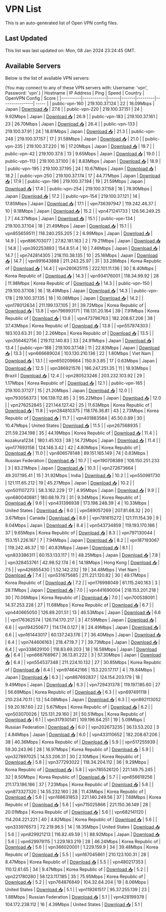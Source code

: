 # VPN List

This is an auto-generated list of Open VPN config files.

## Last Updated

This list was last updated on: Mon, 08 Jan 2024 23:24:45 GMT.

## Available Servers

Below is the list of available VPN servers:

(You may connect to any of these VPN servers with: Username: 'vpn', Password: 'vpn'.)
| Hostname | IP Address | Ping | Speed | Country | OpenVPN Config | Score |
|----------|------------|------|-------|---------|----------------| ----- |
| public-vpn-160 | 219.100.37.124 | 22 | 18.09Mbps | Japan | [Download 📥](./configs/server_0_JP.ovpn) | 27.6 |
| public-vpn-220 | 219.100.37.151 | 24 | 9.92Mbps | Japan | [Download 📥](./configs/server_1_JP.ovpn) | 26.9 |
| public-vpn-183 | 219.100.37.161 | 23 | 26.70Mbps | Japan | [Download 📥](./configs/server_2_JP.ovpn) | 26.4 |
| public-vpn-133 | 219.100.37.91 | 24 | 18.81Mbps | Japan | [Download 📥](./configs/server_3_JP.ovpn) | 21.3 |
| public-vpn-248 | 219.100.37.157 | 17 | 31.58Mbps | Japan | [Download 📥](./configs/server_4_JP.ovpn) | 21.0 |
| public-vpn-235 | 219.100.37.220 | 16 | 17.20Mbps | Japan | [Download 📥](./configs/server_5_JP.ovpn) | 19.7 |
| public-vpn-42 | 219.100.37.6 | 13 | 9.65Mbps | Japan | [Download 📥](./configs/server_6_JP.ovpn) | 19.0 |
| public-vpn-113 | 219.100.37.100 | 8 | 8.83Mbps | Japan | [Download 📥](./configs/server_7_JP.ovpn) | 18.9 |
| public-vpn-195 | 219.100.37.195 | 24 | 10.67Mbps | Japan | [Download 📥](./configs/server_8_JP.ovpn) | 18.2 |
| public-vpn-250 | 219.100.37.174 | 17 | 44.77Mbps | Japan | [Download 📥](./configs/server_9_JP.ovpn) | 17.9 |
| public-vpn-196 | 219.100.37.194 | 19 | 21.59Mbps | Japan | [Download 📥](./configs/server_10_JP.ovpn) | 17.4 |
| public-vpn-254 | 219.100.37.158 | 18 | 78.90Mbps | Japan | [Download 📥](./configs/server_11_JP.ovpn) | 17.2 |
| public-vpn-154 | 219.100.37.121 | 14 | 17.85Mbps | Japan | [Download 📥](./configs/server_12_JP.ovpn) | 17.1 |
| vpn736397947 | 119.242.46.37 | 10 | 9.18Mbps | Japan | [Download 📥](./configs/server_13_JP.ovpn) | 15.2 |
| vpn471241733 | 126.56.249.25 | 7 | 44.37Mbps | Japan | [Download 📥](./configs/server_14_JP.ovpn) | 15.1 |
| public-vpn-134 | 219.100.37.104 | 18 | 21.49Mbps | Japan | [Download 📥](./configs/server_15_JP.ovpn) | 15.1 |
| vpn855659511 | 118.240.255.205 | 2 | 6.99Mbps | Japan | [Download 📥](./configs/server_16_JP.ovpn) | 14.9 |
| vpn886703077 | 27.82.181.163 | 2 | 79.21Mbps | Japan | [Download 📥](./configs/server_17_JP.ovpn) | 14.8 |
| vpn392253893 | 154.8.51.4 | 10 | 7.46Mbps | Japan | [Download 📥](./configs/server_18_JP.ovpn) | 14.7 |
| vpn742814305 | 218.110.38.135 | 10 | 25.16Mbps | Japan | [Download 📥](./configs/server_19_JP.ovpn) | 14.7 |
| vpn991643888 | 211.243.25.97 | 31 | 33.28Mbps | Korea Republic of | [Download 📥](./configs/server_20_KR.ovpn) | 14.4 |
| vpn260625115 | 222.101.11.136 | 30 | 8.40Mbps | Korea Republic of | [Download 📥](./configs/server_21_KR.ovpn) | 14.3 |
| vpn934176001 | 118.34.99.92 | 28 | 11.98Mbps | Korea Republic of | [Download 📥](./configs/server_22_KR.ovpn) | 14.3 |
| public-vpn-150 | 219.100.37.108 | 16 | 18.49Mbps | Japan | [Download 📥](./configs/server_23_JP.ovpn) | 14.3 |
| public-vpn-178 | 219.100.37.135 | 18 | 10.08Mbps | Japan | [Download 📥](./configs/server_24_JP.ovpn) | 14.2 |
| vpn178012634 | 211.199.137.105 | 31 | 39.72Mbps | Korea Republic of | [Download 📥](./configs/server_25_KR.ovpn) | 13.8 |
| vpn796993171 | 118.131.20.164 | 39 | 7.91Mbps | Korea Republic of | [Download 📥](./configs/server_26_KR.ovpn) | 13.8 |
| vpn473796763 | 182.208.67.206 | 38 | 37.43Mbps | Korea Republic of | [Download 📥](./configs/server_27_KR.ovpn) | 13.8 |
| vpn557874303 | 183.103.63.31 | 30 | 2.26Mbps | Korea Republic of | [Download 📥](./configs/server_28_KR.ovpn) | 13.5 |
| vpn356462756 | 219.112.140.83 | 33 | 24.91Mbps | Japan | [Download 📥](./configs/server_29_JP.ovpn) | 13.4 |
| public-vpn-188 | 219.100.37.148 | 11 | 22.83Mbps | Japan | [Download 📥](./configs/server_30_JP.ovpn) | 13.3 |
| vpn666689024 | 103.130.210.136 | 22 | 1.80Mbps | Viet Nam | [Download 📥](./configs/server_31_VN.ovpn) | 13.1 |
| vpn650209664 | 150.9.3.85 | 17 | 0.63Mbps | Japan | [Download 📥](./configs/server_32_JP.ovpn) | 12.5 |
| vpn386921576 | 186.247.251.35 | 11 | 18.93Mbps | Brazil | [Download 📥](./configs/server_33_BR.ovpn) | 12.4 |
| vpn280523246 | 203.232.103.92 | 29 | 1.17Mbps | Korea Republic of | [Download 📥](./configs/server_34_KR.ovpn) | 12.1 |
| public-vpn-165 | 219.100.37.127 | 15 | 21.20Mbps | Japan | [Download 📥](./configs/server_35_JP.ovpn) | 12.0 |
| vpn793056373 | 106.139.112.85 | 3 | 95.22Mbps | Japan | [Download 📥](./configs/server_36_JP.ovpn) | 12.0 |
| vpn276252845 | 221.144.127.42 | 25 | 11.63Mbps | Korea Republic of | [Download 📥](./configs/server_37_KR.ovpn) | 11.8 |
| vpn284810375 | 118.176.36.81 | 43 | 2.73Mbps | Korea Republic of | [Download 📥](./configs/server_38_KR.ovpn) | 11.7 |
| vpn401883584 | 45.50.0.89 | 30 | 10.47Mbps | United States | [Download 📥](./configs/server_39_US.ovpn) | 11.5 |
| vpn267568935 | 211.59.234.198 | 35 | 44.19Mbps | Korea Republic of | [Download 📥](./configs/server_40_KR.ovpn) | 11.4 |
| kozakura1234 | 180.1.45.103 | 38 | 14.72Mbps | Japan | [Download 📥](./configs/server_41_JP.ovpn) | 11.4 |
| vpn177693158 | 124.146.3.42 | 42 | 4.80Mbps | Korea Republic of | [Download 📥](./configs/server_42_KR.ovpn) | 11.0 |
| vpn806578148 | 89.151.165.149 | 74 | 0.83Mbps | Russian Federation | [Download 📥](./configs/server_43_RU.ovpn) | 10.7 |
| vpn190708389 | 106.150.251.233 | 3 | 83.21Mbps | Japan | [Download 📥](./configs/server_44_JP.ovpn) | 10.3 |
| vpn272673664 | 49.207.195.41 | 15 | 31.92Mbps | India | [Download 📥](./configs/server_45_IN.ovpn) | 10.2 |
| vpn550981730 | 121.111.65.212 | 19 | 45.27Mbps | Japan | [Download 📥](./configs/server_46_JP.ovpn) | 10.2 |
| vpn501107273 | 58.3.162.229 | 17 | 4.95Mbps | Japan | [Download 📥](./configs/server_47_JP.ovpn) | 9.9 |
| vpn680040681 | 180.68.19.73 | 31 | 9.34Mbps | Korea Republic of | [Download 📥](./configs/server_48_KR.ovpn) | 9.6 |
| vpn431396938 | 173.198.248.39 | 4 | 10.33Mbps | United States | [Download 📥](./configs/server_49_US.ovpn) | 9.0 |
| vpn589057269 | 207.81.68.32 | 20 | 3.67Mbps | Canada | [Download 📥](./configs/server_50_CA.ovpn) | 8.9 |
| vpn781615272 | 121.111.154.39 | 9 | 8.04Mbps | Japan | [Download 📥](./configs/server_51_JP.ovpn) | 8.4 |
| vpn543734859 | 119.193.170.186 | 37 | 9.65Mbps | Korea Republic of | [Download 📥](./configs/server_52_KR.ovpn) | 8.3 |
| vpn797130044 | 153.151.226.167 | 7 | 7.94Mbps | Japan | [Download 📥](./configs/server_53_JP.ovpn) | 8.2 |
| vpn187193067 | 119.242.46.37 | 10 | 40.83Mbps | Japan | [Download 📥](./configs/server_54_JP.ovpn) | 8.1 |
| vpn833386311 | 60.153.133.117 | 11 | 48.25Mbps | Japan | [Download 📥](./configs/server_55_JP.ovpn) | 7.8 |
| vpn328453761 | 42.98.52.174 | 6 | 14.18Mbps | Hong Kong | [Download 📥](./configs/server_56_HK.ovpn) | 7.5 |
| vpn426855430 | 1.52.142.232 | 19 | 34.48Mbps | Viet Nam | [Download 📥](./configs/server_57_VN.ovpn) | 7.4 |
| vpn531675685 | 211.221.120.82 | 30 | 49.17Mbps | Korea Republic of | [Download 📥](./configs/server_58_KR.ovpn) | 7.2 |
| vpn176998049 | 61.115.240.163 | 3 | 28.11Mbps | Japan | [Download 📥](./configs/server_59_JP.ovpn) | 7.0 |
| vpn441690004 | 218.153.201.218 | 30 | 70.06Mbps | Korea Republic of | [Download 📥](./configs/server_60_KR.ovpn) | 7.0 |
| vpn700538091 | 14.37.253.228 | 27 | 11.68Mbps | Korea Republic of | [Download 📥](./configs/server_61_KR.ovpn) | 6.7 |
| vpn440665050 | 126.89.201.51 | 13 | 46.53Mbps | Japan | [Download 📥](./configs/server_62_JP.ovpn) | 6.6 |
| vpn176362574 | 126.114.170.217 | 3 | 47.59Mbps | Japan | [Download 📥](./configs/server_63_JP.ovpn) | 6.6 |
| vpn194250677 | 114.174.0.127 | 8 | 24.49Mbps | Japan | [Download 📥](./configs/server_64_JP.ovpn) | 6.6 |
| vpn161443017 | 60.137.243.176 | 7 | 36.40Mbps | Japan | [Download 📥](./configs/server_65_JP.ovpn) | 6.4 |
| vpn744606163 | 218.47.19.7 | 7 | 39.73Mbps | Japan | [Download 📥](./configs/server_66_JP.ovpn) | 6.4 |
| vpn338629100 | 118.83.69.203 | 18 | 16.58Mbps | Japan | [Download 📥](./configs/server_67_JP.ovpn) | 6.4 |
| vpn668768967 | 36.13.81.222 | 3 | 57.30Mbps | Japan | [Download 📥](./configs/server_68_JP.ovpn) | 6.4 |
| vpn554537348 | 211.224.10.132 | 27 | 30.85Mbps | Korea Republic of | [Download 📥](./configs/server_69_KR.ovpn) | 6.4 |
| vpn974642166 | 153.220.17.117 | 4 | 78.84Mbps | Japan | [Download 📥](./configs/server_70_JP.ovpn) | 6.3 |
| vpn887692837 | 124.154.203.179 | 18 | 9.49Mbps | Japan | [Download 📥](./configs/server_71_JP.ovpn) | 6.3 |
| vpn729431378 | 119.197.185.60 | 27 | 56.69Mbps | Korea Republic of | [Download 📥](./configs/server_72_KR.ovpn) | 6.3 |
| vpn697491118 | 210.234.70.11 | 13 | 54.08Mbps | Japan | [Download 📥](./configs/server_73_JP.ovpn) | 6.3 |
| vpn892113052 | 59.20.187.60 | 22 | 5.67Mbps | Korea Republic of | [Download 📥](./configs/server_74_KR.ovpn) | 6.2 |
| vpn503070026 | 125.131.29.160 | 31 | 50.51Mbps | Korea Republic of | [Download 📥](./configs/server_75_KR.ovpn) | 6.1 |
| vpn317930141 | 109.196.64.251 | 19 | 5.09Mbps | Russian Federation | [Download 📥](./configs/server_76_RU.ovpn) | 6.0 |
| vpn202673235 | 36.13.53.202 | 3 | 4.84Mbps | Japan | [Download 📥](./configs/server_77_JP.ovpn) | 6.0 |
| vpn433110652 | 182.208.67.206 | 38 | 40.36Mbps | Korea Republic of | [Download 📥](./configs/server_78_KR.ovpn) | 5.9 |
| vpn517255939 | 59.30.243.96 | 28 | 16.97Mbps | Korea Republic of | [Download 📥](./configs/server_79_KR.ovpn) | 5.9 |
| vpn327897025 | 14.53.206.31 | 30 | 2.10Mbps | Korea Republic of | [Download 📥](./configs/server_80_KR.ovpn) | 5.8 |
| vpn377293022 | 118.34.204.112 | 36 | 9.29Mbps | Korea Republic of | [Download 📥](./configs/server_81_KR.ovpn) | 5.8 |
| vpn785526120 | 221.149.75.245 | 32 | 9.50Mbps | Korea Republic of | [Download 📥](./configs/server_82_KR.ovpn) | 5.7 |
| vpn656619256 | 211.173.186.186 | 37 | 7.23Mbps | Korea Republic of | [Download 📥](./configs/server_83_KR.ovpn) | 5.6 |
| vpn873327320 | 14.55.232.160 | 28 | 11.43Mbps | Korea Republic of | [Download 📥](./configs/server_84_KR.ovpn) | 5.6 |
| vpn168631853 | 221.140.249.56 | 37 | 7.68Mbps | Korea Republic of | [Download 📥](./configs/server_85_KR.ovpn) | 5.6 |
| vpn715025866 | 221.150.36.149 | 28 | 20.01Mbps | Korea Republic of | [Download 📥](./configs/server_86_KR.ovpn) | 5.6 |
| vpn682141120 | 114.204.221.221 | 40 | 4.82Mbps | Korea Republic of | [Download 📥](./configs/server_87_KR.ovpn) | 5.6 |
| vpn333976573 | 72.219.96.5 | 14 | 18.35Mbps | United States | [Download 📥](./configs/server_88_US.ovpn) | 5.6 |
| vpn829921213 | 116.82.49.59 | 1 | 88.92Mbps | Japan | [Download 📥](./configs/server_89_JP.ovpn) | 5.6 |
| vpn629978115 | 1.229.183.219 | 28 | 46.24Mbps | Korea Republic of | [Download 📥](./configs/server_90_KR.ovpn) | 5.6 |
| vpn366020001 | 1.229.159.9 | 34 | 39.48Mbps | Korea Republic of | [Download 📥](./configs/server_91_KR.ovpn) | 5.5 |
| vpn167045861 | 210.123.100.31 | 28 | 8.47Mbps | Korea Republic of | [Download 📥](./configs/server_92_KR.ovpn) | 5.5 |
| vpn480217353 | 110.12.61.65 | 34 | 9.47Mbps | Korea Republic of | [Download 📥](./configs/server_93_KR.ovpn) | 5.2 |
| vpn221780280 | 58.123.117.185 | 35 | 75.95Mbps | Korea Republic of | [Download 📥](./configs/server_94_KR.ovpn) | 5.2 |
| vpn764876849 | 104.32.64.204 | 19 | 8.06Mbps | United States | [Download 📥](./configs/server_95_US.ovpn) | 5.1 |
| vpn119261517 | 95.37.255.139 | 23 | 1.88Mbps | Russian Federation | [Download 📥](./configs/server_96_RU.ovpn) | 5.1 |
| vpn428199378 | 104.172.238.112 | 16 | 4.39Mbps | United States | [Download 📥](./configs/server_97_US.ovpn) | 5.1 |
